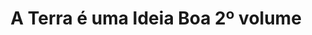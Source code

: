 ---
Numero: 489
title: A Terra é uma Ideia Boa 2º volume
Autor: James Blish
Co-autor: 
Ano-de-Publicacao: 1998
Titulo-original: Earthman Come Home
Tradutor: Alexandra Tavares
Co-tradutor: 
Ano-de-edicao: 1956
alias: James-Blish
Autor2-alias: 
Tradutor1-alias: Alexandra-Tavares
Tradutor2-alias: 
Titulo-link: 489-A-Terra-e-uma-Ideia-Boa-2-volume
Capa: 
pags: 
Capa-link: 
---
